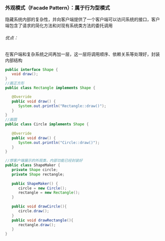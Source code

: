 ### 外观模式（Facade Pattern）：属于行为型模式

​	隐藏系统内部的复杂性，并向客户端提供了一个客户端可以访问系统的接口，客户端包含了请求的简化方法和对现有系统类方法的委托调用

###### 优点：

​	在客户端和复杂系统之间再加一层，这一层将调用顺序、依赖关系等处理好，封装内部结构

```java
public interface Shape {
   void draw();
}
//画正方形
public class Rectangle implements Shape {

   @Override
   public void draw() {
      System.out.println("Rectangle::draw()");
   }
}
//画圆
public class Circle implements Shape {
 
   @Override
   public void draw() {
      System.out.println("Circle::draw()");
   }
}

//想客户端展示的外观类，内部功能已经封装好
public class ShapeMaker {
   private Shape circle;
   private Shape rectangle;
   
   public ShapeMaker() {
      circle = new Circle();
      rectangle = new Rectangle();
   }
 
   public void drawCircle(){
      circle.draw();
   }
   public void drawRectangle(){
      rectangle.draw();
   }
}
```



